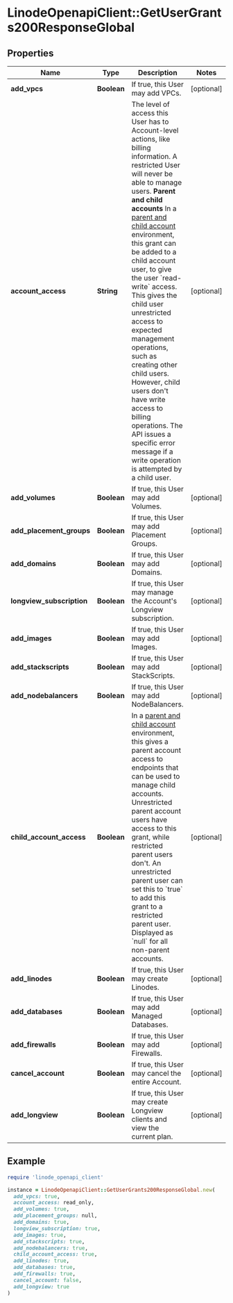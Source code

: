 # LinodeOpenapiClient::GetUserGrants200ResponseGlobal

## Properties

| Name | Type | Description | Notes |
| ---- | ---- | ----------- | ----- |
| **add_vpcs** | **Boolean** | If true, this User may add VPCs. | [optional] |
| **account_access** | **String** | The level of access this User has to Account-level actions, like billing information. A restricted User will never be able to manage users.  __Parent and child accounts__  In a [parent and child account](https://www.linode.com/docs/guides/parent-child-accounts/) environment, this grant can be added to a child account user, to give the user &#x60;read-write&#x60; access. This gives the child user unrestricted access to expected management operations, such as creating other child users. However, child users don&#39;t have write access to billing operations. The API issues a specific error message if a write operation is attempted by a child user. | [optional] |
| **add_volumes** | **Boolean** | If true, this User may add Volumes. | [optional] |
| **add_placement_groups** | **Boolean** | If true, this User may add Placement Groups. | [optional] |
| **add_domains** | **Boolean** | If true, this User may add Domains. | [optional] |
| **longview_subscription** | **Boolean** | If true, this User may manage the Account&#39;s Longview subscription. | [optional] |
| **add_images** | **Boolean** | If true, this User may add Images. | [optional] |
| **add_stackscripts** | **Boolean** | If true, this User may add StackScripts. | [optional] |
| **add_nodebalancers** | **Boolean** | If true, this User may add NodeBalancers. | [optional] |
| **child_account_access** | **Boolean** | In a [parent and child account](https://www.linode.com/docs/guides/parent-child-accounts/) environment, this gives a parent account access to endpoints that can be used to manage child accounts. Unrestricted parent account users have access to this grant, while restricted parent users don&#39;t. An unrestricted parent user can set this to &#x60;true&#x60; to add this grant to a restricted parent user. Displayed as &#x60;null&#x60; for all non-parent accounts. | [optional] |
| **add_linodes** | **Boolean** | If true, this User may create Linodes. | [optional] |
| **add_databases** | **Boolean** | If true, this User may add Managed Databases. | [optional] |
| **add_firewalls** | **Boolean** | If true, this User may add Firewalls. | [optional] |
| **cancel_account** | **Boolean** | If true, this User may cancel the entire Account. | [optional] |
| **add_longview** | **Boolean** | If true, this User may create Longview clients and view the current plan. | [optional] |

## Example

```ruby
require 'linode_openapi_client'

instance = LinodeOpenapiClient::GetUserGrants200ResponseGlobal.new(
  add_vpcs: true,
  account_access: read_only,
  add_volumes: true,
  add_placement_groups: null,
  add_domains: true,
  longview_subscription: true,
  add_images: true,
  add_stackscripts: true,
  add_nodebalancers: true,
  child_account_access: true,
  add_linodes: true,
  add_databases: true,
  add_firewalls: true,
  cancel_account: false,
  add_longview: true
)
```

